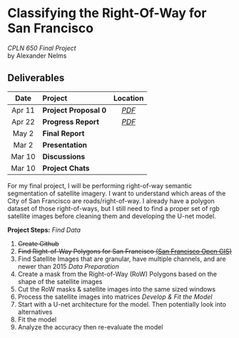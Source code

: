 # Classifying the Right-Of-Way for San Francisco
*CPLN 650 Final Project* <br>by Alexander Nelms

## Deliverables
| Date | Project | Location |
| :---: | :--- | :---: |
| Apr 11 | **Project Proposal 0** | [*PDF*](https://github.com/nelmsal/MUSA650_FinalProject_RightOfWayClassification/blob/main/deliverables/Nelms%20-%20Preliminary%20Report.pdf) |
| Apr 22 | **Progress Report** | [*PDF*](https://github.com/nelmsal/MUSA650_FinalProject_RightOfWayClassification/blob/main/deliverables/Nelms%20-%20Progress%20Report.pdf) |
| May 2 | **Final Report** |  |
| Mar 2 | **Presentation** |  |
| Mar 10 | **Discussions** |  |
| Mar 10 | **Project Chats** |  |

For my final project, I will be performing right-of-way semantic segmentation of satellite imagery. I want to understand which areas of the City of San Francisco are roads/right-of-way. I already have a polygon dataset of those right-of-ways, but I still need to find a proper set of rgb satellite images before cleaning them and developing the U-net model. 

**Project Steps:**
	  *Find Data*
1.	~~Create Github~~
2.	~~Find Right-of-Way Polygons for San Francisco [(San Francisco Open GIS)](https://data.sfgov.org/City-Infrastructure/Right-of-Way-Polygons/a2mg-gwmg)~~
3.	Find Satellite Images that are granular, have multiple channels, and are newer than 2015
    *Data Preparation* 
4.	Create a mask from the Right-of-Way (RoW) Polygons based on the shape of the satellite images
5.	Cut the RoW masks & satellite images into the same sized windows
6.	Process the satellite images into matrices 
    *Develop & Fit the Model* 
7.	Start with a U-net architecture for the model. Then potentially look into alternatives
8.	Fit the model
9.	Analyze the accuracy then re-evaluate the model
